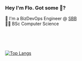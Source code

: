 ### Hey I'm Flo. Got some :cookie:?

👷 I'm a BizDevOps Engineer @ [SBB](https://github.com/SchweizerischeBundesbahnen)  
👨‍🎓 BSc Computer Science

<br/><br/><br/>

[![Top Langs](https://github-readme-stats.vercel.app/api/top-langs/?username=lichtwellenreiter&layout=compact&hide=PHP,TeX,Tcl,c#)](https://github.com/lichtwellenreiter)
